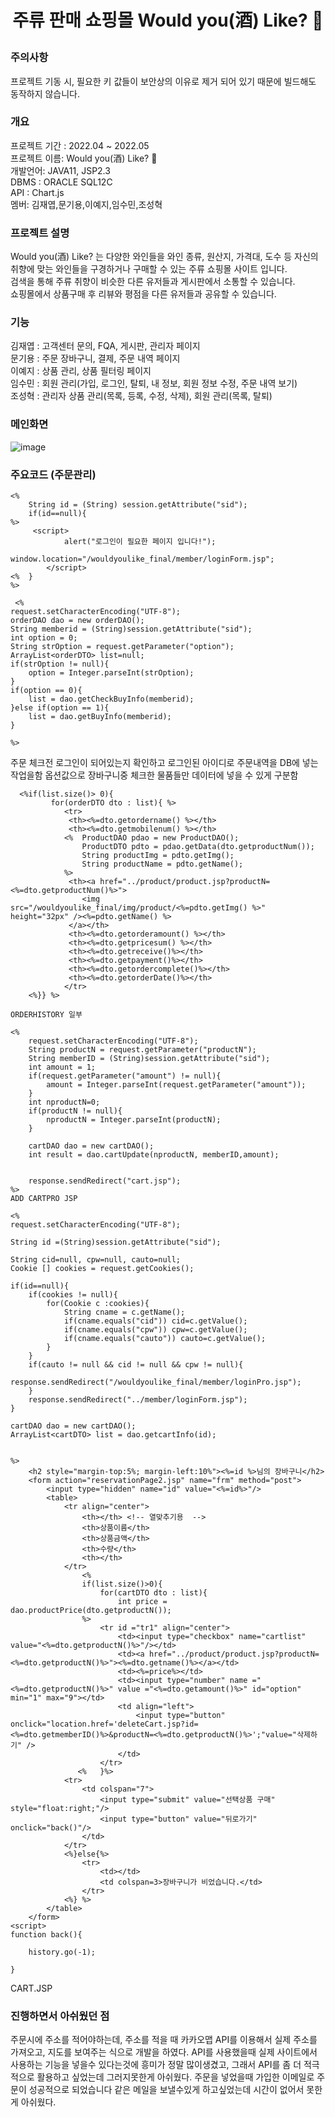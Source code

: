 <h1><p align="center"> 주류 판매 쇼핑몰 Would you(酒) Like? 🍷</p></h1>


### 주의사항 
프로젝트 기동 시, 필요한 키 값들이 보안상의 이유로 제거 되어 있기 때문에 빌드해도 동작하지 않습니다.

### 개요
프로젝트 기간 : 2022.04 ~ 2022.05<br>
프로젝트 이름: Would you(酒) Like? 🍷<br>
개발언어: JAVA11, JSP2.3<br>
DBMS : ORACLE SQL12C<br>
API : Chart.js<br>
멤버: 김재엽,문기용,이예지,임수민,조성혁<br>

### 프로젝트 설명
Would you(酒) Like? 는 다양한 와인들을 와인 종류, 원산지, 가격대, 도수 등 자신의 취향에 맞는 와인들을 구경하거나 구매할 수 있는 주류 쇼핑몰 사이트 입니다.<br>
검색을 통해 주류 취향이 비슷한 다른 유저들과 게시판에서 소통할 수 있습니다.<br>
쇼핑몰에서 상품구매 후 리뷰와 평점을 다른 유저들과 공유할 수 있습니다.

### 기능
김재엽 : 고객센터 문의, FQA, 게시판, 관리자 페이지<br>
문기용 : 주문 장바구니, 결제, 주문 내역 페이지<br>
이예지 : 상품 관리, 상품 필터링 페이지<br>
임수민 : 회원 관리(가입, 로그인, 탈퇴, 내 정보, 회원 정보 수정, 주문 내역 보기)<br>
조성혁 : 관리자 상품 관리(목록, 등록, 수정, 삭제), 회원 관리(목록, 탈퇴)

### 메인화면
![image](https://github.com/user-attachments/assets/6888c029-4bde-4a9e-b72c-47483b787647)


### 주요코드 (주문관리)

```
<%
	String id = (String) session.getAttribute("sid");
	if(id==null){
%>
     <script>
			alert("로그인이 필요한 페이지 입니다!");
			window.location="/wouldyoulike_final/member/loginForm.jsp";
		</script>
<%	}
%>

 <%
request.setCharacterEncoding("UTF-8");
orderDAO dao = new orderDAO();
String memberid = (String)session.getAttribute("sid");
int option = 0;
String strOption = request.getParameter("option");
ArrayList<orderDTO> list=null;
if(strOption != null){
	option = Integer.parseInt(strOption);
}
if(option == 0){
	list = dao.getCheckBuyInfo(memberid);
}else if(option == 1){
	list = dao.getBuyInfo(memberid);
}

%>
```
주문 체크전 로그인이 되어있는지 확인하고 로그인된 아이디로 주문내역을 DB에 넣는 작업을함
옵션값으로 장바구니중 체크한 물품들만 데이터에 넣을 수 있게 구분함

```
  <%if(list.size()> 0){
	     for(orderDTO dto : list){ %>
	     	<tr>
	         <th><%=dto.getordername() %></th>
	         <th><%=dto.getmobilenum() %></th>
			<%	ProductDAO pdao = new ProductDAO();
				ProductDTO pdto = pdao.getData(dto.getproductNum());
				String productImg = pdto.getImg();
				String productName = pdto.getName();
			%>
	         <th><a href="../product/product.jsp?productN=<%=dto.getproductNum()%>">
	         	<img src="/wouldyoulike_final/img/product/<%=pdto.getImg() %>" height="32px" /><%=pdto.getName() %>
	         </a></th>
	         <th><%=dto.getorderamount() %></th>
	         <th><%=dto.getpricesum() %></th>
	         <th><%=dto.getreceive()%></th>
	         <th><%=dto.getpayment()%></th>
	         <th><%=dto.getordercomplete()%></th>
	         <th><%=dto.getorderDate()%></th>
	        </tr>
	<%}} %>

ORDERHISTORY 일부

```

```
<%
	request.setCharacterEncoding("UTF-8");
	String productN = request.getParameter("productN");
	String memberID = (String)session.getAttribute("sid");
	int amount = 1;
	if(request.getParameter("amount") != null){
		amount = Integer.parseInt(request.getParameter("amount"));
	}
	int nproductN=0;
	if(productN != null){
		nproductN = Integer.parseInt(productN);
	}

	cartDAO dao = new cartDAO();
	int result = dao.cartUpdate(nproductN, memberID,amount); 
	
	
	response.sendRedirect("cart.jsp");
%>
ADD CARTPRO JSP

```

```
<%
request.setCharacterEncoding("UTF-8");

String id =(String)session.getAttribute("sid");

String cid=null, cpw=null, cauto=null;
Cookie [] cookies = request.getCookies();

if(id==null){
	if(cookies != null){
		for(Cookie c :cookies){
			String cname = c.getName();
			if(cname.equals("cid")) cid=c.getValue();
			if(cname.equals("cpw")) cpw=c.getValue();
			if(cname.equals("cauto")) cauto=c.getValue();
		}
	}
	if(cauto != null && cid != null && cpw != null){
		response.sendRedirect("/wouldyoulike_final/member/loginPro.jsp");
	}
	response.sendRedirect("../member/loginForm.jsp");
}

cartDAO dao = new cartDAO();
ArrayList<cartDTO> list = dao.getcartInfo(id);


%>
	<h2 style="margin-top:5%; margin-left:10%"><%=id %>님의 장바구니</h2>
	<form action="reservationPage2.jsp" name="frm" method="post">
		<input type="hidden" name="id" value="<%=id%>"/>
		<table>
			<tr align="center">
				<th></th> <!-- 열맞추기용  -->
				<th>상품이름</th>
				<th>상품금액</th>
				<th>수량</th>
				<th></th>
			</tr>
	         	<%
         		if(list.size()>0){
	         		for(cartDTO dto : list){ 
	         			int price = dao.productPrice(dto.getproductN());
	         	%>
					<tr id ="tr1" align="center">
						<td><input type="checkbox" name="cartlist" value="<%=dto.getproductN()%>"/></td>
    					<td><a href="../product/product.jsp?productN=<%=dto.getproductN()%>"><%=dto.getname()%></a></td>
    					<td><%=price%></td>
	         			<td><input type="number" name ="<%=dto.getproductN()%>" value ="<%=dto.getamount()%>" id="option" min="1" max="9"></td>
	          			<td align="left">
	          				<input type="button" onclick="location.href='deleteCart.jsp?id=<%=dto.getmemberID()%>&productN=<%=dto.getproductN()%>';"value="삭제하기" />
						</td>
					</tr>
	           <%	}%>
	        <tr>  
				<td colspan="7">
					<input type="submit" value="선택상품 구매" style="float:right;"/>
					<input type="button" value="뒤로가기" onclick="back()"/>
				</td>
			</tr>
			<%}else{%>
				<tr>
					<td></td>
					<td colspan=3>장바구니가 비었습니다.</td>
				</tr>
			<%} %>
		</table>
	</form>
<script>
function back(){
	
	history.go(-1);
	
}
```
CART.JSP
### 진행하면서 아쉬웠던 점

주문시에 주소를 적어야하는데, 주소를 적을 때 카카오맵 API를 이용해서 실제 주소를 가져오고, 지도를 보여주는 식으로 개발을 하였다.
API를 사용했을때 실제 사이트에서 사용하는 기능을 넣을수 있다는것에 흥미가 정말 많이생겼고, 그래서 API를 좀 더 적극적으로 활용하고 싶었는데
그러지못한게 아쉬웠다.
주문을 넣었을때 가입한 이메일로 주문이 성공적으로 되었습니다 같은 메일을 보낼수있게 하고싶었는데 시간이 없어서 못한게 아쉬웠다.








